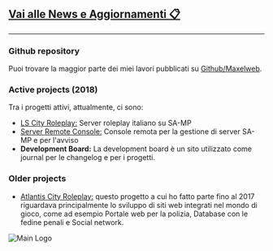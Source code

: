 ## [Vai alle News e Aggiornamenti 📋](news)

---

### Github repository

Puoi trovare la maggior parte dei miei lavori pubblicati su [Github/Maxelweb](https://github.com/Maxelweb/).

### Active projects (2018)

Tra i progetti attivi, attualmente, ci sono:

- [LS City Roleplay:](https://lscity.org) Server roleplay italiano su SA-MP
- [Server Remote Console:](https://src.debug.ovh) Console remota per la gestione di server SA-MP e per l'avviso 
- **Development Board:** La development board è un sito utilizzato come journal per le changelog e per i progetti.

### Older projects

- [Atlantis City Roleplay:](acrp) questo progetto a cui ho fatto parte fino al 2017 riguardava principalmente lo sviluppo
di siti web integrati nel mondo di gioco, come ad esempio Portale web per la polizia, Database con le fedine penali e 
Social network. 

![Main Logo](https://marianosciacco.it/images/favicon.png)